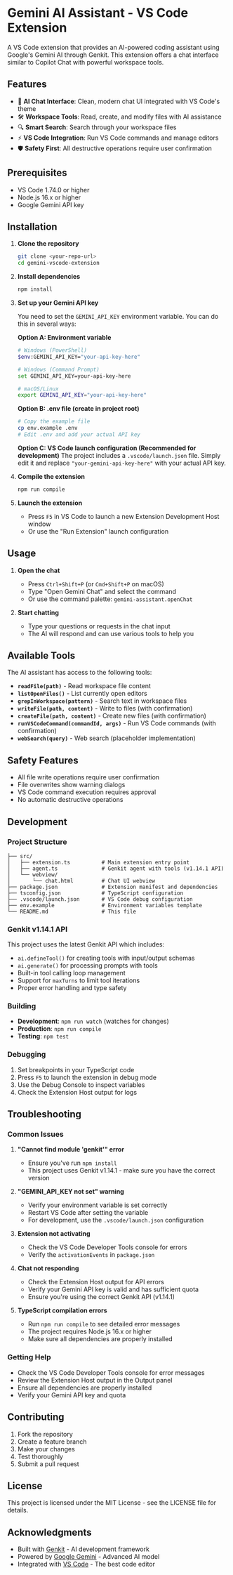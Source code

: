 # Gemini AI Assistant - VS Code Extension

A VS Code extension that provides an AI-powered coding assistant using Google's Gemini AI through Genkit. This extension offers a chat interface similar to Copilot Chat with powerful workspace tools.

## Features

- 🤖 **AI Chat Interface**: Clean, modern chat UI integrated with VS Code's theme
- 🛠️ **Workspace Tools**: Read, create, and modify files with AI assistance
- 🔍 **Smart Search**: Search through your workspace files
- ⚡ **VS Code Integration**: Run VS Code commands and manage editors
- 🛡️ **Safety First**: All destructive operations require user confirmation

## Prerequisites

- VS Code 1.74.0 or higher
- Node.js 16.x or higher
- Google Gemini API key

## Installation

1. **Clone the repository**
   ```bash
   git clone <your-repo-url>
   cd gemini-vscode-extension
   ```

2. **Install dependencies**
   ```bash
   npm install
   ```

3. **Set up your Gemini API key**
   
   You need to set the `GEMINI_API_KEY` environment variable. You can do this in several ways:
   
   **Option A: Environment variable**
   ```bash
   # Windows (PowerShell)
   $env:GEMINI_API_KEY="your-api-key-here"
   
   # Windows (Command Prompt)
   set GEMINI_API_KEY=your-api-key-here
   
   # macOS/Linux
   export GEMINI_API_KEY="your-api-key-here"
   ```
   
   **Option B: .env file (create in project root)**
   ```bash
   # Copy the example file
   cp env.example .env
   # Edit .env and add your actual API key
   ```
   
   **Option C: VS Code launch configuration (Recommended for development)**
   The project includes a `.vscode/launch.json` file. Simply edit it and replace `"your-gemini-api-key-here"` with your actual API key.

4. **Compile the extension**
   ```bash
   npm run compile
   ```

5. **Launch the extension**
   - Press `F5` in VS Code to launch a new Extension Development Host window
   - Or use the "Run Extension" launch configuration

## Usage

1. **Open the chat**
   - Press `Ctrl+Shift+P` (or `Cmd+Shift+P` on macOS)
   - Type "Open Gemini Chat" and select the command
   - Or use the command palette: `gemini-assistant.openChat`

2. **Start chatting**
   - Type your questions or requests in the chat input
   - The AI will respond and can use various tools to help you

## Available Tools

The AI assistant has access to the following tools:

- **`readFile(path)`** - Read workspace file content
- **`listOpenFiles()`** - List currently open editors
- **`grepInWorkspace(pattern)`** - Search text in workspace files
- **`writeFile(path, content)`** - Write to files (with confirmation)
- **`createFile(path, content)`** - Create new files (with confirmation)
- **`runVSCodeCommand(commandId, args)`** - Run VS Code commands (with confirmation)
- **`webSearch(query)`** - Web search (placeholder implementation)

## Safety Features

- All file write operations require user confirmation
- File overwrites show warning dialogs
- VS Code command execution requires approval
- No automatic destructive operations

## Development

### Project Structure

```
├── src/
│   ├── extension.ts          # Main extension entry point
│   ├── agent.ts              # Genkit agent with tools (v1.14.1 API)
│   └── webview/
│       └── chat.html         # Chat UI webview
├── package.json              # Extension manifest and dependencies
├── tsconfig.json             # TypeScript configuration
├── .vscode/launch.json       # VS Code debug configuration
├── env.example               # Environment variables template
└── README.md                 # This file
```

### Genkit v1.14.1 API

This project uses the latest Genkit API which includes:
- `ai.defineTool()` for creating tools with input/output schemas
- `ai.generate()` for processing prompts with tools
- Built-in tool calling loop management
- Support for `maxTurns` to limit tool iterations
- Proper error handling and type safety

### Building

- **Development**: `npm run watch` (watches for changes)
- **Production**: `npm run compile`
- **Testing**: `npm test`

### Debugging

1. Set breakpoints in your TypeScript code
2. Press `F5` to launch the extension in debug mode
3. Use the Debug Console to inspect variables
4. Check the Extension Host output for logs

## Troubleshooting

### Common Issues

1. **"Cannot find module 'genkit'" error**
   - Ensure you've run `npm install`
   - This project uses Genkit v1.14.1 - make sure you have the correct version

2. **"GEMINI_API_KEY not set" warning**
   - Verify your environment variable is set correctly
   - Restart VS Code after setting the variable
   - For development, use the `.vscode/launch.json` configuration

3. **Extension not activating**
   - Check the VS Code Developer Tools console for errors
   - Verify the `activationEvents` in `package.json`

4. **Chat not responding**
   - Check the Extension Host output for API errors
   - Verify your Gemini API key is valid and has sufficient quota
   - Ensure you're using the correct Genkit API (v1.14.1)

5. **TypeScript compilation errors**
   - Run `npm run compile` to see detailed error messages
   - The project requires Node.js 16.x or higher
   - Make sure all dependencies are properly installed

### Getting Help

- Check the VS Code Developer Tools console for error messages
- Review the Extension Host output in the Output panel
- Ensure all dependencies are properly installed
- Verify your Gemini API key and quota

## Contributing

1. Fork the repository
2. Create a feature branch
3. Make your changes
4. Test thoroughly
5. Submit a pull request

## License

This project is licensed under the MIT License - see the LICENSE file for details.

## Acknowledgments

- Built with [Genkit](https://genkit.ai/) - AI development framework
- Powered by [Google Gemini](https://ai.google.dev/) - Advanced AI model
- Integrated with [VS Code](https://code.visualstudio.com/) - The best code editor
